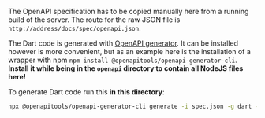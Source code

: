 The OpenAPI specification has to be copied manually here from a running build of the server. The route for the raw JSON file is `http://address/docs/spec/openapi.json`.

The Dart code is generated with [OpenAPI generator](https://github.com/OpenAPITools/openapi-generator). It can be installed however is more convenient, but as an example here is the installation of a wrapper with npm `npm install @openapitools/openapi-generator-cli`. **Install it while being in the `openapi` directory to contain all NodeJS files here!**

To generate Dart code run this **in this directory**:

```sh
npx @openapitools/openapi-generator-cli generate -i spec.json -g dart -o server_sdk/
```
